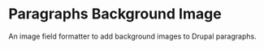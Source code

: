 # Paragraphs Background Image

An image field formatter to add background images to Drupal paragraphs.
